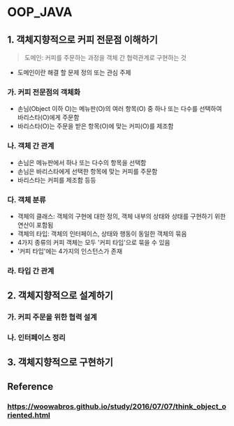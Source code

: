 # OOP_JAVA 

## 1. 객체지향적으로 커피 전문점 이해하기
> 도메인: 커피를 주문하는 과정을 객체 간 협력관계로 구현하는 것
- 도메인이란 해결 할 문제 정의 또는 관심 주제
### 가. 커피 전문점의 객체화
- 손님(Object 이하 O)는 메뉴판(O)의 여러 항목(O) 중 하나 또는 다수를 선택하여 
바리스타(O)에게 주문함
- 바리스타(O)는 주문을 받은 항목(O)에 맞는 커피(O)를 제조함
### 나. 객체 간 관계
- 손님은 메뉴판에서 하나 또는 다수의 항목을 선택함
- 손님은 바리스타에게 선택한 항목에 맞는 커피를 주문함
- 바리스타는 커피를 제조함 등등
### 다. 객체 분류
- 객체의 클래스: 객체의 구현에 대한 정의, 객체 내부의 상태와 상태를 구현하기 위한 연산이 포함됨
- 객체의 타입: 객체의 인터페이스, 상태와 행동이 동일한 객체의 묶음
- 4가지 종류의 커피 객체는 모두 '커피 타입'으로 묶을 수 있음
- '커피 타입'에는 4가지의 인스턴스가 존재
### 라. 타입 간 관계
## 2. 객체지향적으로 설계하기
### 가. 커피 주문을 위한 협력 설계
### 나. 인터페이스 정리
## 3. 객체지향적으로 구현하기

## Reference
### https://woowabros.github.io/study/2016/07/07/think_object_oriented.html